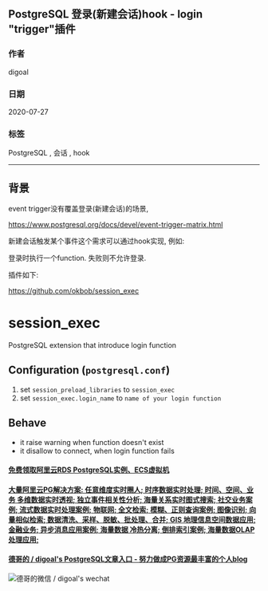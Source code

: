 ## PostgreSQL 登录(新建会话)hook - login "trigger"插件  
          
### 作者          
digoal          
          
### 日期          
2020-07-27          
          
### 标签          
PostgreSQL , 会话 , hook   
          
----          
          
## 背景          
event trigger没有覆盖登录(新建会话)的场景,   
  
https://www.postgresql.org/docs/devel/event-trigger-matrix.html  
  
新建会话触发某个事件这个需求可以通过hook实现, 例如:  
  
登录时执行一个function. 失败则不允许登录.  
  
插件如下:  
  
https://github.com/okbob/session_exec  
    
# session_exec  
PostgreSQL extension that introduce login function  
  
## Configuration (`postgresql.conf`)  
  
1. set `session_preload_libraries` to `session_exec`  
2. set `session_exec.login_name` to `name of your login function`  
  
## Behave  
  
* it raise warning when function doesn't exist  
* it disallow to connect, when login function fails  
    
  
  
  
  
  
  
  
  
  
  
  
  
  
  
  
  
  
#### [免费领取阿里云RDS PostgreSQL实例、ECS虚拟机](https://www.aliyun.com/database/postgresqlactivity "57258f76c37864c6e6d23383d05714ea")
  
  
#### [大量阿里云PG解决方案: 任意维度实时圈人; 时序数据实时处理; 时间、空间、业务 多维数据实时透视; 独立事件相关性分析; 海量关系实时图式搜索; 社交业务案例; 流式数据实时处理案例; 物联网; 全文检索; 模糊、正则查询案例; 图像识别; 向量相似检索; 数据清洗、采样、脱敏、批处理、合并; GIS 地理信息空间数据应用; 金融业务; 异步消息应用案例; 海量数据 冷热分离; 倒排索引案例; 海量数据OLAP处理应用;](https://yq.aliyun.com/topic/118 "40cff096e9ed7122c512b35d8561d9c8")
  
  
#### [德哥的 / digoal's PostgreSQL文章入口 - 努力做成PG资源最丰富的个人blog](https://github.com/digoal/blog/blob/master/README.md "22709685feb7cab07d30f30387f0a9ae")
  
  
![德哥的微信 / digoal's wechat](../pic/digoal_weixin.jpg "f7ad92eeba24523fd47a6e1a0e691b59")
  
